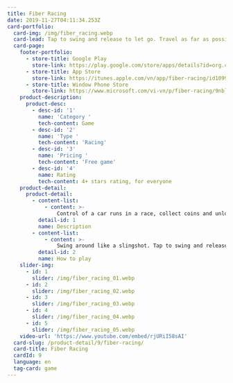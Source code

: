 ```yaml
---
title: Fiber Racing
date: 2019-11-27T04:11:34.253Z
card-portfolio:
  card-img: /img/fiber_racing.webp
  card-lead: Tap to swing and release to let go. Travel as far as possible using simple one touch controls. Collect coins and unlock ...
  card-page:
    footer-portfolio:
      - store-title: Google Play
        store-link: https://play.google.com/store/apps/details?id=org.cocos2dx.FiberRacing
      - store-title: App Store
        store-link: https://itunes.apple.com/vn/app/fiber-racing/id1099871746?l=vi&mt=8
      - store-title: Window Phone Store
        store-link: https://www.microsoft.com/vi-vn/p/fiber-racing/9nblggh4n95t
    product-description:
      product-desc:
        - desc-id: '1'
          name: 'Category '
          tech-content: Game
        - desc-id: '2'
          name: 'Type '
          tech-content: 'Racing'
        - desc-id: '3'
          name: 'Pricing '
          tech-content: 'Free game'
        - desc-id: '4'
          name: Rating
          tech-content: 4+ stars rating, for everyone        
    product-detail:
      product-detail:
        - content-list:
            - content: >-
                Control of a car runs in a race, collect coins and unlock awesome cars. A vast selection of cars to unlock. Battle your friends score with Leaderboard.
          detail-id: 1
          name: Description
        - content-list:
            - content: >-
                Swing around like a slingshot. Tap to swing and release to let go. Travel as far as possible using simple one touch controls.
          detail-id: 2
          name: How to play
    slider-img:
      - id: 1
        slider: /img/fiber_racing_01.webp
      - id: 2
        slider: /img/fiber_racing_02.webp
      - id: 3
        slider: /img/fiber_racing_03.webp
      - id: 4
        slider: /img/fiber_racing_04.webp
      - id: 5
        slider: /img/fiber_racing_05.webp
    video-url: 'https://www.youtube.com/embed/rjURiI58sAI'
  card-slug: /product-detail/9/fiber-racing/
  card-title: Fiber Racing
  cardId: 9
  language: en
  tag-card: game
---
```


